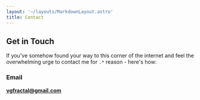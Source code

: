 ```yaml
---
layout: '~/layouts/MarkdownLayout.astro'
title: Contact
---
```


## Get in Touch

If you've somehow found your way to this corner of the internet and feel the overwhelming urge to contact me for `.*` reason - here's how:

### Email

**vgfractal@gmail.com**
